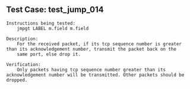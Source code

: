 Test Case: test_jump_014
------------------------

    Instructions being tested:
        jmpgt LABEL m.field m.field

    Description:
        For the received packet, if its tcp sequence number is greater than its acknowledgement number, transmit the packet back on the
        same port, else drop it.

    Verification:
        Only packets having tcp sequence number greater than its acknowledgement number will be transmitted. Other packets should be dropped.
